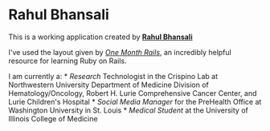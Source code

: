 # Rahul Bhansali

This is a working application created by [**Rahul Bhansali**](http://www.linkedin.com/pub/rahul-bhansali/31/81b/114)

I've used the layout given by [*One Month Rails*](http://onemonthrails.com), an incredibly helpful resource for learning Ruby on Rails.

I am currently a:
	* _Research_ Technologist in the 	Crispino Lab at 	Northwestern University Department of Medicine Division of Hematology/Oncology, Robert H. Lurie Comprehensive Cancer Center, and Lurie Children's Hospital
	* _Social Media Manager_ for the PreHealth Office at Washington University in St. Louis
	* _Medical Student_ at the University of Illinois College of Medicine